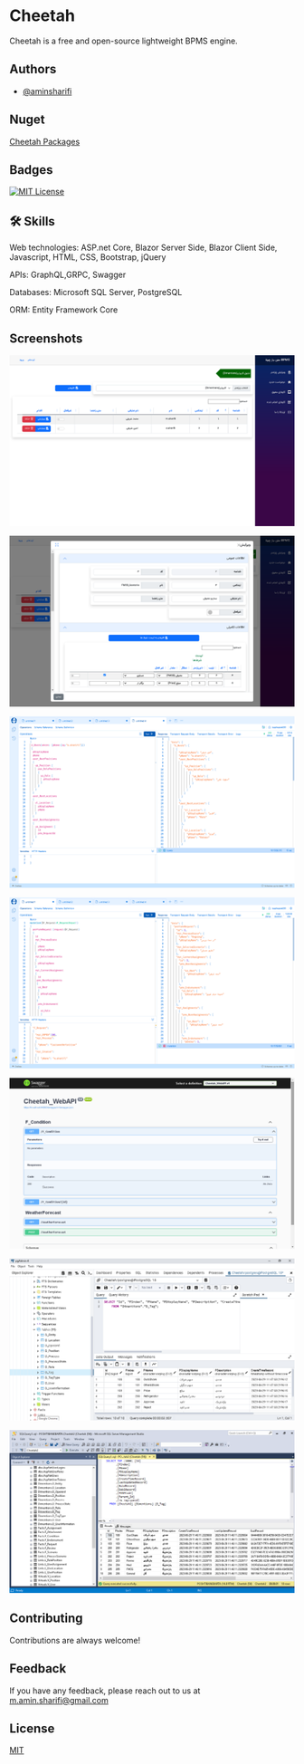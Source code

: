 
# Cheetah

Cheetah is a free and open-source lightweight BPMS engine. 


## Authors

- [@aminsharifi](https://github.com/aminsharifi)

## Nuget

<a href="https://www.nuget.org/profiles/aminsharifi">Cheetah Packages</a>

## Badges

[![MIT License](https://img.shields.io/badge/License-MIT-green.svg)](https://choosealicense.com/licenses/mit/)

## 🛠 Skills

Web technologies: ASP.net Core, Blazor Server Side, Blazor Client Side, Javascript, HTML, CSS, Bootstrap, jQuery

APIs: GraphQL,GRPC, Swagger

Databases: Microsoft SQL Server, PostgreSQL

ORM: Entity Framework Core

## Screenshots

![Blazor Table](https://raw.githubusercontent.com/aminsharifi/Cheetah/master/Cheetah.Presentation.Services.GraphQL/Cheetah/Blazor_Table.png)

![Blazor Upsert Table](https://raw.githubusercontent.com/aminsharifi/Cheetah/master/Cheetah.Presentation.Services.GraphQL/Cheetah/Blazor_Upsert_Table.png)

![GraphQL Query](https://raw.githubusercontent.com/aminsharifi/Cheetah/master/Cheetah.Presentation.Services.GraphQL/Cheetah/GraphQL_Query.png)

![GraphQL Mutation](https://raw.githubusercontent.com/aminsharifi/Cheetah/master/Cheetah.Presentation.Services.GraphQL/Cheetah/GraphQL_Mutation.png)

![Swagger](https://raw.githubusercontent.com/aminsharifi/Cheetah/master/Cheetah.Presentation.Services.GraphQL/Cheetah/Swagger.png)

![Postgres](https://raw.githubusercontent.com/aminsharifi/Cheetah/master/Cheetah.Presentation.Services.GraphQL/Cheetah/Postgres.png)

![SQL_Sever](https://raw.githubusercontent.com/aminsharifi/Cheetah/master/Cheetah.Presentation.Services.GraphQL/Cheetah/SQL_Sever.png)

## Contributing

Contributions are always welcome!


## Feedback

If you have any feedback, please reach out to us at m.amin.sharifi@gmail.com


## License

[MIT](https://choosealicense.com/licenses/mit/)

